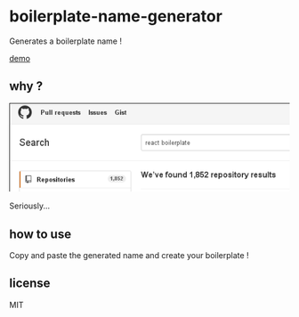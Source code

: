 # boilerplate-name-generator

Generates a boilerplate name !

[demo](http://dev.ehret.me/boilerplate-name-generator/)

## why ?

![](boilerplate.png)

Seriously...

## how to use

Copy and paste the generated name and create your boilerplate !

## license

MIT
